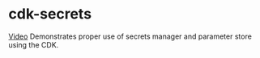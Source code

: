 # cdk-secrets
[Video](https://www.youtube.com/watch?v=ULU2cRQI4hY)
Demonstrates proper use of secrets manager and parameter store using the CDK.
